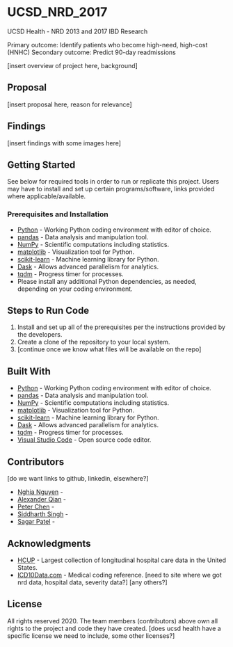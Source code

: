 # UCSD_NRD_2017

UCSD Health - NRD 2013 and 2017 IBD Research

Primary outcome: Identify patients who become high-need, high-cost (HNHC) 
Secondary outcome: Predict 90-day readmissions

[insert overview of project here, background]

## Proposal

[insert proposal here, reason for relevance]

## Findings

[insert findings with some images here]

## Getting Started

See below for required tools in order to run or replicate this project. Users may have to install and set up certain programs/software, links provided where applicable/available.

### Prerequisites and Installation

* [Python](https://www.python.org/) - Working Python coding environment with editor of choice.
* [pandas](https://pandas.pydata.org/) - Data analysis and manipulation tool.
* [NumPy](https://numpy.org/) - Scientific computations including statistics.
* [matplotlib](https://matplotlib.org/) - Visualization tool for Python.
* [scikit-learn](https://scikit-learn.org/stable/) - Machine learning library for Python.
* [Dask](https://dask.org/) - Allows advanced parallelism for analytics.
* [tqdm](https://tqdm.github.io/) - Progress timer for processes.
* Please install any additional Python dependencies, as needed, depending on your coding environment.

## Steps to Run Code

1. Install and set up all of the prerequisites per the instructions provided by the developers.
2. Create a clone of the repository to your local system.
3. [continue once we know what files will be available on the repo]

## Built With

* [Python](https://www.python.org/) - Working Python coding environment with editor of choice.
* [pandas](https://pandas.pydata.org/) - Data analysis and manipulation tool.
* [NumPy](https://numpy.org/) - Scientific computations including statistics.
* [matplotlib](https://matplotlib.org/) - Visualization tool for Python.
* [scikit-learn](https://scikit-learn.org/stable/) - Machine learning library for Python.
* [Dask](https://dask.org/) - Allows advanced parallelism for analytics.
* [tqdm](https://tqdm.github.io/) - Progress timer for processes.
* [Visual Studio Code](https://code.visualstudio.com/) - Open source code editor.

## Contributors

[do we want links to github, linkedin, elsewhere?]
* [Nghia Nguyen](https://github.com/nghia-h-nguyen) - 
* [Alexander Qian](https://github.com/alexsqian) - 
* [Peter Chen](https://github.com/datailluminations) - 
* [Siddharth Singh]() - 
* [Sagar Patel](https://github.com/Autonomousse) - 

## Acknowledgments

* [HCUP](https://www.hcup-us.ahrq.gov/) - Largest collection of longitudinal hospital care data in the United States.
* [ICD10Data.com](https://www.icd10data.com/) - Medical coding reference.
[need to site where we got nrd data, hospital data, severity data?]
[any others?]

## License

All rights reserved 2020. The team members (contributors) above own all rights to the project and code they have created.
[does ucsd health have a specific license we need to include, some other licenses?]